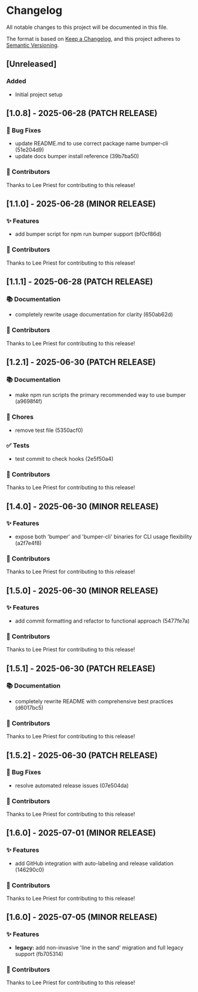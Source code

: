 # Changelog

All notable changes to this project will be documented in this file.

The format is based on [Keep a Changelog](https://keepachangelog.com/en/1.0.0/),
and this project adheres to [Semantic Versioning](https://semver.org/spec/v2.0.0.html).

## [Unreleased]

### Added
- Initial project setup

## [1.0.8] - 2025-06-28 (PATCH RELEASE)

### 🐛 Bug Fixes

- update README.md to use correct package name bumper-cli (51e204d9)
- update docs bumper install reference (39b7ba50)

### 👥 Contributors

Thanks to Lee Priest for contributing to this release!

## [1.1.0] - 2025-06-28 (MINOR RELEASE)

### ✨ Features

- add bumper script for npm run bumper <subcommand> support (bf0cf86d)

### 👥 Contributors

Thanks to Lee Priest for contributing to this release!

## [1.1.1] - 2025-06-28 (PATCH RELEASE)

### 📚 Documentation

- completely rewrite usage documentation for clarity (650ab62d)

### 👥 Contributors

Thanks to Lee Priest for contributing to this release!

## [1.2.1] - 2025-06-30 (PATCH RELEASE)

### 📚 Documentation

- make npm run scripts the primary recommended way to use bumper (a9698f4f)

### 🔨 Chores

- remove test file (5350acf0)

### ✅ Tests

- test commit to check hooks (2e5f50a4)

### 👥 Contributors

Thanks to Lee Priest for contributing to this release!

## [1.4.0] - 2025-06-30 (MINOR RELEASE)

### ✨ Features

- expose both 'bumper' and 'bumper-cli' binaries for CLI usage flexibility (a2f7e4f8)

### 👥 Contributors

Thanks to Lee Priest for contributing to this release!

## [1.5.0] - 2025-06-30 (MINOR RELEASE)

### ✨ Features

- add commit formatting and refactor to functional approach (5477fe7a)

### 👥 Contributors

Thanks to Lee Priest for contributing to this release!

## [1.5.1] - 2025-06-30 (PATCH RELEASE)

### 📚 Documentation

- completely rewrite README with comprehensive best practices (d6017bc5)

### 👥 Contributors

Thanks to Lee Priest for contributing to this release!

## [1.5.2] - 2025-06-30 (PATCH RELEASE)

### 🐛 Bug Fixes

- resolve automated release issues (07e504da)

### 👥 Contributors

Thanks to Lee Priest for contributing to this release!

## [1.6.0] - 2025-07-01 (MINOR RELEASE)

### ✨ Features

- add GitHub integration with auto-labeling and release validation (146290c0)

### 👥 Contributors

Thanks to Lee Priest for contributing to this release!

## [1.6.0] - 2025-07-05 (MINOR RELEASE)

### ✨ Features

- **legacy:** add non-invasive 'line in the sand' migration and full legacy support (fb705314)

### 👥 Contributors

Thanks to Lee Priest for contributing to this release!

